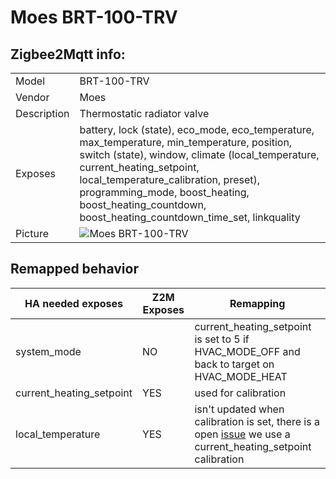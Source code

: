 # Moes BRT-100-TRV

## Zigbee2Mqtt info:

|     |     |
|-----|-----|
| Model | BRT-100-TRV  |
| Vendor  | Moes  |
| Description | Thermostatic radiator valve |
| Exposes | battery, lock (state), eco_mode, eco_temperature, max_temperature, min_temperature, position, switch (state), window, climate (local_temperature, current_heating_setpoint, local_temperature_calibration, preset), programming_mode, boost_heating, boost_heating_countdown, boost_heating_countdown_time_set, linkquality |
| Picture | ![Moes BRT-100-TRV](https://www.zigbee2mqtt.io/images/devices/BRT-100-TRV.jpg) |


## Remapped behavior

| HA needed exposes | Z2M Exposes | Remapping |
|-----|-----|-----|
| system_mode | NO  | current_heating_setpoint is set to 5 if HVAC_MODE_OFF and back to target on HVAC_MODE_HEAT |
| current_heating_setpoint | YES | used for calibration |
| local_temperature | YES | isn't updated when calibration is set, there is a open [issue](https://github.com/Koenkk/zigbee2mqtt/issues/9486) we use a current_heating_setpoint calibration |